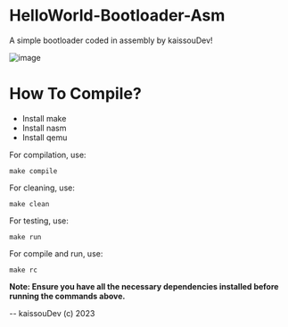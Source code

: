 # HelloWorld-Bootloader-Asm

A simple bootloader coded in assembly by kaissouDev!

![image](https://github.com/kaissouDev/HelloWorld-Bootloader-Asm/assets/93447388/34e48a5b-ecf1-42f7-9af3-8385063e37e5)

# How To Compile?
- Install make
- Install nasm
- Install qemu

For compilation, use:

```
make compile
```

For cleaning, use:

```
make clean
```

For testing, use:

```
make run
```

For compile and run, use:

```
make rc
```

<b>Note: Ensure you have all the necessary dependencies installed before running the commands above.</b>

-- kaissouDev (c) 2023
